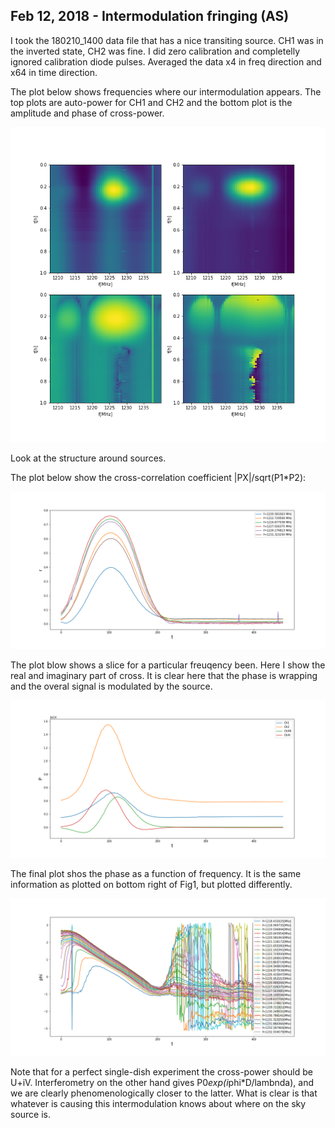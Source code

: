 ## Feb 12, 2018 - Intermodulation fringing (AS)

I took the 180210_1400 data file that has a nice transiting source.
CH1 was in the inverted state, CH2 was fine.
I did zero calibration and completelly ignored calibration diode pulses.
Averaged the data x4 in freq direction and x64 in time direction.

The plot below shows frequencies where our intermodulation appears. The top plots are auto-power for
CH1 and CH2 and the bottom plot is the amplitude and phase of cross-power.

![fr1](./fr1.png)

Look at the structure around sources.

The plot below show the cross-correlation coefficient
|PX|/sqrt(P1*P2):

![fr2](./fr2.png)

The plot blow shows a slice for a particular freuqency been. Here I
show the real and imaginary part of cross. It is clear here that the
phase is wrapping and the overal signal is modulated by the source.

![fr3](./fr3.png)


The final plot shos the phase as a function of frequency. It is the
same information as plotted on bottom right of Fig1, but plotted
differently.

![fr4](./fr4.png)

Note that for a perfect single-dish experiment the cross-power should
be U+iV. Interferometry on the other hand gives
P0*exp(i*phi*D/lambnda), and we are clearly phenomenologically closer
to the latter. What is clear is that whatever is causing this
intermodulation knows about where on the sky source is.
